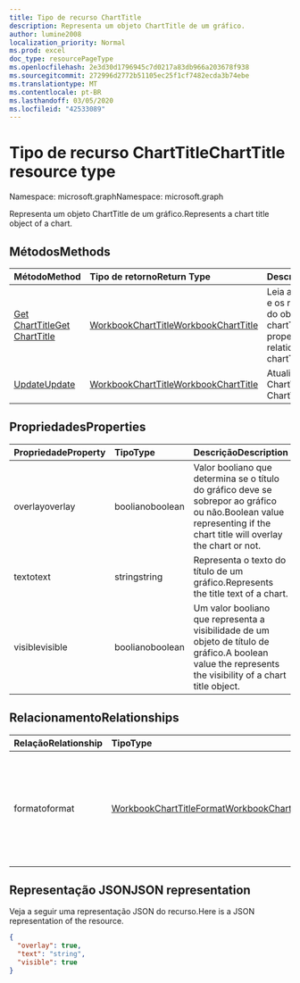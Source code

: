 ```yaml
---
title: Tipo de recurso ChartTitle
description: Representa um objeto ChartTitle de um gráfico.
author: lumine2008
localization_priority: Normal
ms.prod: excel
doc_type: resourcePageType
ms.openlocfilehash: 2e3d30d1796945c7d0217a83db966a203678f938
ms.sourcegitcommit: 272996d2772b51105ec25f1cf7482ecda3b74ebe
ms.translationtype: MT
ms.contentlocale: pt-BR
ms.lasthandoff: 03/05/2020
ms.locfileid: "42533089"
---
```

# <a name="charttitle-resource-type"></a><span data-ttu-id="4a0d2-103">Tipo de recurso ChartTitle</span><span class="sxs-lookup"><span data-stu-id="4a0d2-103">ChartTitle resource type</span></span>

<span data-ttu-id="4a0d2-104">Namespace: microsoft.graph</span><span class="sxs-lookup"><span data-stu-id="4a0d2-104">Namespace: microsoft.graph</span></span>

<span data-ttu-id="4a0d2-105">Representa um objeto ChartTitle de um gráfico.</span><span class="sxs-lookup"><span data-stu-id="4a0d2-105">Represents a chart title object of a chart.</span></span>


## <a name="methods"></a><span data-ttu-id="4a0d2-106">Métodos</span><span class="sxs-lookup"><span data-stu-id="4a0d2-106">Methods</span></span>

| <span data-ttu-id="4a0d2-107">Método</span><span class="sxs-lookup"><span data-stu-id="4a0d2-107">Method</span></span>           | <span data-ttu-id="4a0d2-108">Tipo de retorno</span><span class="sxs-lookup"><span data-stu-id="4a0d2-108">Return Type</span></span>    |<span data-ttu-id="4a0d2-109">Descrição</span><span class="sxs-lookup"><span data-stu-id="4a0d2-109">Description</span></span>|
|:---------------|:--------|:----------|
|[<span data-ttu-id="4a0d2-110">Get ChartTitle</span><span class="sxs-lookup"><span data-stu-id="4a0d2-110">Get ChartTitle</span></span>](../api/charttitle-get.md) | [<span data-ttu-id="4a0d2-111">WorkbookChartTitle</span><span class="sxs-lookup"><span data-stu-id="4a0d2-111">WorkbookChartTitle</span></span>](charttitle.md) |<span data-ttu-id="4a0d2-112">Leia as propriedades e os relacionamentos do objeto chartTitle.</span><span class="sxs-lookup"><span data-stu-id="4a0d2-112">Read properties and relationships of chartTitle object.</span></span>|
|[<span data-ttu-id="4a0d2-113">Update</span><span class="sxs-lookup"><span data-stu-id="4a0d2-113">Update</span></span>](../api/charttitle-update.md) | [<span data-ttu-id="4a0d2-114">WorkbookChartTitle</span><span class="sxs-lookup"><span data-stu-id="4a0d2-114">WorkbookChartTitle</span></span>](charttitle.md)    |<span data-ttu-id="4a0d2-115">Atualize o objeto ChartTitle.</span><span class="sxs-lookup"><span data-stu-id="4a0d2-115">Update ChartTitle object.</span></span> |

## <a name="properties"></a><span data-ttu-id="4a0d2-116">Propriedades</span><span class="sxs-lookup"><span data-stu-id="4a0d2-116">Properties</span></span>
| <span data-ttu-id="4a0d2-117">Propriedade</span><span class="sxs-lookup"><span data-stu-id="4a0d2-117">Property</span></span>     | <span data-ttu-id="4a0d2-118">Tipo</span><span class="sxs-lookup"><span data-stu-id="4a0d2-118">Type</span></span>   |<span data-ttu-id="4a0d2-119">Descrição</span><span class="sxs-lookup"><span data-stu-id="4a0d2-119">Description</span></span>|
|:---------------|:--------|:----------|
|<span data-ttu-id="4a0d2-120">overlay</span><span class="sxs-lookup"><span data-stu-id="4a0d2-120">overlay</span></span>|<span data-ttu-id="4a0d2-121">booliano</span><span class="sxs-lookup"><span data-stu-id="4a0d2-121">boolean</span></span>|<span data-ttu-id="4a0d2-122">Valor booliano que determina se o título do gráfico deve se sobrepor ao gráfico ou não.</span><span class="sxs-lookup"><span data-stu-id="4a0d2-122">Boolean value representing if the chart title will overlay the chart or not.</span></span>|
|<span data-ttu-id="4a0d2-123">texto</span><span class="sxs-lookup"><span data-stu-id="4a0d2-123">text</span></span>|<span data-ttu-id="4a0d2-124">string</span><span class="sxs-lookup"><span data-stu-id="4a0d2-124">string</span></span>|<span data-ttu-id="4a0d2-125">Representa o texto do título de um gráfico.</span><span class="sxs-lookup"><span data-stu-id="4a0d2-125">Represents the title text of a chart.</span></span>|
|<span data-ttu-id="4a0d2-126">visible</span><span class="sxs-lookup"><span data-stu-id="4a0d2-126">visible</span></span>|<span data-ttu-id="4a0d2-127">booliano</span><span class="sxs-lookup"><span data-stu-id="4a0d2-127">boolean</span></span>|<span data-ttu-id="4a0d2-128">Um valor booliano que representa a visibilidade de um objeto de título de gráfico.</span><span class="sxs-lookup"><span data-stu-id="4a0d2-128">A boolean value the represents the visibility of a chart title object.</span></span>|

## <a name="relationships"></a><span data-ttu-id="4a0d2-129">Relacionamento</span><span class="sxs-lookup"><span data-stu-id="4a0d2-129">Relationships</span></span>
| <span data-ttu-id="4a0d2-130">Relação</span><span class="sxs-lookup"><span data-stu-id="4a0d2-130">Relationship</span></span> | <span data-ttu-id="4a0d2-131">Tipo</span><span class="sxs-lookup"><span data-stu-id="4a0d2-131">Type</span></span>   |<span data-ttu-id="4a0d2-132">Descrição</span><span class="sxs-lookup"><span data-stu-id="4a0d2-132">Description</span></span>|
|:---------------|:--------|:----------|
|<span data-ttu-id="4a0d2-133">formato</span><span class="sxs-lookup"><span data-stu-id="4a0d2-133">format</span></span>|[<span data-ttu-id="4a0d2-134">WorkbookChartTitleFormat</span><span class="sxs-lookup"><span data-stu-id="4a0d2-134">WorkbookChartTitleFormat</span></span>](charttitleformat.md)|<span data-ttu-id="4a0d2-135">Representa a formatação de um título do gráfico, que inclui a formatação de fonte e de preenchimento.</span><span class="sxs-lookup"><span data-stu-id="4a0d2-135">Represents the formatting of a chart title, which includes fill and font formatting.</span></span> <span data-ttu-id="4a0d2-136">Somente leitura.</span><span class="sxs-lookup"><span data-stu-id="4a0d2-136">Read-only.</span></span>|

## <a name="json-representation"></a><span data-ttu-id="4a0d2-137">Representação JSON</span><span class="sxs-lookup"><span data-stu-id="4a0d2-137">JSON representation</span></span>

<span data-ttu-id="4a0d2-138">Veja a seguir uma representação JSON do recurso.</span><span class="sxs-lookup"><span data-stu-id="4a0d2-138">Here is a JSON representation of the resource.</span></span>

<!-- {
  "blockType": "resource",
  "baseType": "microsoft.graph.entity",
  "optionalProperties": [

  ],
  "@odata.type": "microsoft.graph.workbookChartTitle"
}-->

```json
{
  "overlay": true,
  "text": "string",
  "visible": true
}

```

<!-- uuid: 8fcb5dbc-d5aa-4681-8e31-b001d5168d79
2015-10-25 14:57:30 UTC -->
<!-- {
  "type": "#page.annotation",
  "description": "ChartTitle resource",
  "keywords": "",
  "section": "documentation",
  "tocPath": ""
}-->
